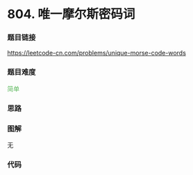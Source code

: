 # 804. 唯一摩尔斯密码词

### 题目链接

https://leetcode-cn.com/problems/unique-morse-code-words

### 题目难度

<font color=#5CB85C>简单</font>

### 思路



### 图解

无

### 代码

```python
```